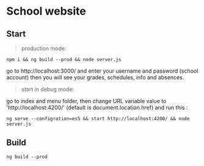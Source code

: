 # School website

## Start

> production mode:
```
npm i && ng build --prod && node server.js
```
go to http://localhost:3000/ and enter your username and password (school account) then you will see your grades, schedules, info and absences.

> start in debug mode:

go to index and menu folder, then change URL variable value to 'http://localhost:4200/' (default is document.location.href)
and run this :
```
ng serve --configration=es5 && start http://localhost:4200/ && node server.js
```

## Build 
```
ng build --prod
```



